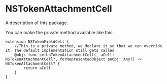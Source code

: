 # NSTokenAttachmentCell

A description of this package.


You can make the private method available like this:

```
extension NSTokenFieldCell {
    //This is a private method, we declare it so that we can override it. The default implementation still gets called
    @objc func setUpTokenAttachmentCell(_ aCell: NSTokenAttachmentCell?, forRepresentedObject anObj: Any?) -> NSTokenAttachmentCell? {
        return aCell
    }
}
```
